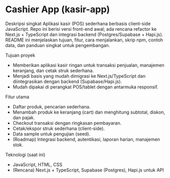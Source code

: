 # Cashier App (kasir-app)

Deskripsi singkat
Aplikasi kasir (POS) sederhana berbasis client-side JavaScript. Repo ini berisi versi front-end awal; ada rencana refactor ke Next.js + TypeScript dan integrasi backend (Postgres/Supabase + Hapi.js). README ini menjelaskan tujuan, fitur, cara menjalankan, skrip npm, contoh data, dan panduan singkat untuk pengembangan.

Tujuan proyek
- Memberikan aplikasi kasir ringan untuk transaksi penjualan, manajemen keranjang, dan cetak struk sederhana.
- Menjadi basis yang mudah dimigrasi ke Next.js/TypeScript dan diintegrasikan dengan backend (Supabase/Hapi.js).
- Mudah dipakai di perangkat POS/tablet dengan antarmuka responsif.

Fitur utama
- Daftar produk, pencarian sederhana.
- Menambah produk ke keranjang (cart) dan menghitung subtotal, diskon, dan pajak.
- Checkout transaksi dengan ringkasan pembayaran.
- Cetak/ekspor struk sederhana (client-side).
- Data sample untuk pengujian (seed).
- (Roadmap) Integrasi backend, autentikasi, laporan harian, manajemen stok.

Teknologi (saat ini)
- JavaScript, HTML, CSS
- (Rencana) Next.js + TypeScript, Supabase (Postgres), Hapi.js untuk API